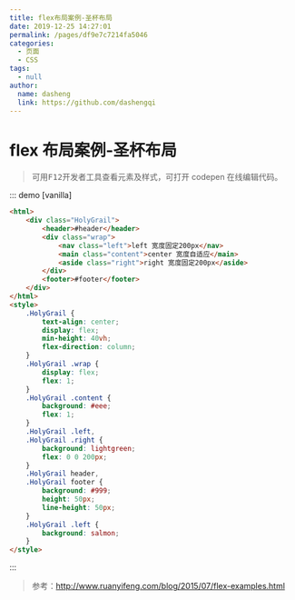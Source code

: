 ```yaml
---
title: flex布局案例-圣杯布局
date: 2019-12-25 14:27:01
permalink: /pages/df9e7c7214fa5046
categories:
  - 页面
  - CSS
tags:
  - null
author:
  name: dasheng
  link: https://github.com/dashengqi
---
```


# flex 布局案例-圣杯布局

> 可用<kbd>F12</kbd>开发者工具查看元素及样式，可打开 codepen 在线编辑代码。

::: demo [vanilla]

```html
<html>
	<div class="HolyGrail">
		<header>#header</header>
		<div class="wrap">
			<nav class="left">left 宽度固定200px</nav>
			<main class="content">center 宽度自适应</main>
			<aside class="right">right 宽度固定200px</aside>
		</div>
		<footer>#footer</footer>
	</div>
</html>
<style>
	.HolyGrail {
		text-align: center;
		display: flex;
		min-height: 40vh;
		flex-direction: column;
	}
	.HolyGrail .wrap {
		display: flex;
		flex: 1;
	}
	.HolyGrail .content {
		background: #eee;
		flex: 1;
	}
	.HolyGrail .left,
	.HolyGrail .right {
		background: lightgreen;
		flex: 0 0 200px;
	}
	.HolyGrail header,
	.HolyGrail footer {
		background: #999;
		height: 50px;
		line-height: 50px;
	}
	.HolyGrail .left {
		background: salmon;
	}
</style>
```

:::

> 参考：<http://www.ruanyifeng.com/blog/2015/07/flex-examples.html>
